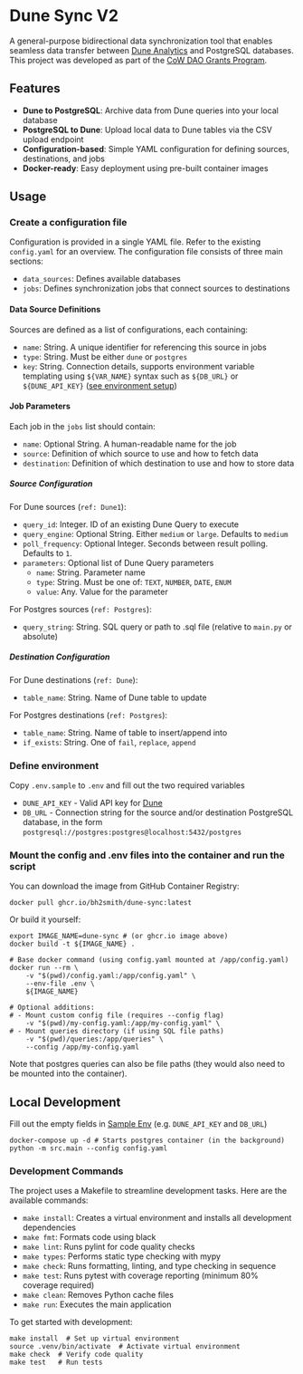 # Dune Sync V2

A general-purpose bidirectional data synchronization tool that enables seamless data transfer between [Dune Analytics](https://dune.com) and PostgreSQL databases. This project was developed as part of the [CoW DAO Grants Program](https://forum.cow.fi/t/grant-application-dune-sync-v2/2597).

## Features

- **Dune to PostgreSQL**: Archive data from Dune queries into your local database
- **PostgreSQL to Dune**: Upload local data to Dune tables via the CSV upload endpoint
- **Configuration-based**: Simple YAML configuration for defining sources, destinations, and jobs
- **Docker-ready**: Easy deployment using pre-built container images

## Usage

### Create a configuration file

Configuration is provided in a single YAML file. Refer to the existing `config.yaml` for an overview.
The configuration file consists of three main sections:
- `data_sources`: Defines available databases
- `jobs`: Defines synchronization jobs that connect sources to destinations

#### Data Source Definitions

Sources are defined as a list of configurations, each containing:
- `name`: String. A unique identifier for referencing this source in jobs
- `type`: String. Must be either `dune` or `postgres`
- `key`: String. Connection details, supports environment variable templating using `${VAR_NAME}` syntax such as `${DB_URL}` or `${DUNE_API_KEY}` ([see environment setup](#define-environment))

#### Job Parameters

Each job in the `jobs` list should contain:
- `name`: Optional String. A human-readable name for the job
- `source`: Definition of which source to use and how to fetch data
- `destination`: Definition of which destination to use and how to store data

##### Source Configuration

For Dune sources (`ref: Dune1`):
- `query_id`: Integer. ID of an existing Dune Query to execute
- `query_engine`: Optional String. Either `medium` or `large`. Defaults to `medium`
- `poll_frequency`: Optional Integer. Seconds between result polling. Defaults to `1`.
- `parameters`: Optional list of Dune Query parameters
    - `name`: String. Parameter name
    - `type`: String. Must be one of: `TEXT`, `NUMBER`, `DATE`, `ENUM`
    - `value`: Any. Value for the parameter

For Postgres sources (`ref: Postgres`):
- `query_string`: String. SQL query or path to .sql file (relative to `main.py` or absolute)

##### Destination Configuration

For Dune destinations (`ref: Dune`):
- `table_name`: String. Name of Dune table to update

For Postgres destinations (`ref: Postgres`):
- `table_name`: String. Name of table to insert/append into
- `if_exists`: String. One of `fail`, `replace`, `append`

### Define environment

Copy `.env.sample` to `.env` and fill out the two required variables

- `DUNE_API_KEY` - Valid API key for [Dune](https://dune.com/)
- `DB_URL` - Connection string for the source and/or destination PostgreSQL database,
  in the form `postgresql://postgres:postgres@localhost:5432/postgres`

### Mount the config and .env files into the container and run the script

You can download the image from GitHub Container Registry:

```shell
docker pull ghcr.io/bh2smith/dune-sync:latest
```

Or build it yourself:

```shell
export IMAGE_NAME=dune-sync # (or ghcr.io image above)
docker build -t ${IMAGE_NAME} .

# Base docker command (using config.yaml mounted at /app/config.yaml)
docker run --rm \
    -v "$(pwd)/config.yaml:/app/config.yaml" \
    --env-file .env \
    ${IMAGE_NAME}

# Optional additions:
# - Mount custom config file (requires --config flag)
    -v "$(pwd)/my-config.yaml:/app/my-config.yaml" \
# - Mount queries directory (if using SQL file paths)
    -v "$(pwd)/queries:/app/queries" \
    --config /app/my-config.yaml
```

Note that postgres queries can also be file paths (they would also need to be mounted into the container).

## Local Development

Fill out the empty fields in [Sample Env](.env.sample) (e.g. `DUNE_API_KEY` and `DB_URL`)

```shell
docker-compose up -d # Starts postgres container (in the background)
python -m src.main --config config.yaml
```

### Development Commands

The project uses a Makefile to streamline development tasks. Here are the available commands:

- `make install`: Creates a virtual environment and installs all development dependencies
- `make fmt`: Formats code using black
- `make lint`: Runs pylint for code quality checks
- `make types`: Performs static type checking with mypy
- `make check`: Runs formatting, linting, and type checking in sequence
- `make test`: Runs pytest with coverage reporting (minimum 80% coverage required)
- `make clean`: Removes Python cache files
- `make run`: Executes the main application

To get started with development:

```shell
make install  # Set up virtual environment
source .venv/bin/activate  # Activate virtual environment
make check  # Verify code quality
make test   # Run tests
```
